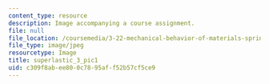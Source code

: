 ```yaml
---
content_type: resource
description: Image accompanying a course assignment.
file: null
file_location: /coursemedia/3-22-mechanical-behavior-of-materials-spring-2008/c309f8abee800c7895aff52b57cf5ce9_superlastic_3_pic1.jpg
file_type: image/jpeg
resourcetype: Image
title: superlastic_3_pic1
uid: c309f8ab-ee80-0c78-95af-f52b57cf5ce9
---
```

